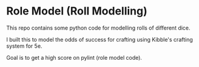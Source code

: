 # Role Model (Roll Modelling)

This repo contains some python code for modelling rolls of different dice.

I built this to model the odds of success for crafting using Kibble's crafting system for 5e.

Goal is to get a high score on pylint (role model code).
